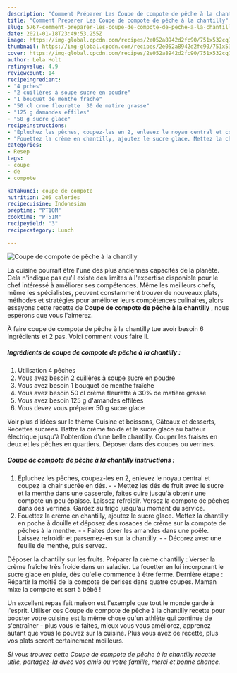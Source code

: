 ```yaml
---
description: "Comment Préparer Les Coupe de compote de pêche à la chantilly"
title: "Comment Préparer Les Coupe de compote de pêche à la chantilly"
slug: 5767-comment-preparer-les-coupe-de-compote-de-peche-a-la-chantilly
date: 2021-01-18T23:49:53.255Z
image: https://img-global.cpcdn.com/recipes/2e052a8942d2fc90/751x532cq70/coupe-de-compote-de-peche-a-la-chantilly-photo-principale-de-la-recette.jpg
thumbnail: https://img-global.cpcdn.com/recipes/2e052a8942d2fc90/751x532cq70/coupe-de-compote-de-peche-a-la-chantilly-photo-principale-de-la-recette.jpg
cover: https://img-global.cpcdn.com/recipes/2e052a8942d2fc90/751x532cq70/coupe-de-compote-de-peche-a-la-chantilly-photo-principale-de-la-recette.jpg
author: Lela Holt
ratingvalue: 4.9
reviewcount: 14
recipeingredient:
- "4 pches"
- "2 cuillères à soupe sucre en poudre"
- "1 bouquet de menthe frache"
- "50 cl crme fleurette  30 de matire grasse"
- "125 g damandes effiles"
- "50 g sucre glace"
recipeinstructions:
- "Épluchez les pêches, coupez-les en 2, enlevez le noyau central et coupez la chair sucrée en dés.  Mettez les dés de fruit avec le sucre et la menthe dans une casserole, faites cuire jusqu&#39;à obtenir une compote un peu épaisse. Laissez refroidir. Versez la compote de pêches dans des verrines. Gardez au frigo jusqu&#39;au moment du service."
- "Fouettez la crème en chantilly, ajoutez le sucre glace. Mettez la chantilly en poche à douille et déposez des rosaces de crème sur la compote de pêches à la menthe.  Faites dorer les amandes dans une poêle. Laissez refroidir et parsemez-en sur la chantilly.  Décorez avec une feuille de menthe, puis servez."
categories:
- Resep
tags:
- coupe
- de
- compote

katakunci: coupe de compote 
nutrition: 205 calories
recipecuisine: Indonesian
preptime: "PT10M"
cooktime: "PT51M"
recipeyield: "3"
recipecategory: Lunch

---
```



![Coupe de compote de pêche à la chantilly](https://img-global.cpcdn.com/recipes/2e052a8942d2fc90/751x532cq70/coupe-de-compote-de-peche-a-la-chantilly-photo-principale-de-la-recette.jpg)

La cuisine pourrait être l'une des plus anciennes capacités de la planète. Cela n'indique pas qu'il existe des limites à l'expertise disponible pour le chef intéressé à améliorer ses compétences. Même les meilleurs chefs, même les spécialistes, peuvent constamment trouver de nouveaux plats, méthodes et stratégies pour améliorer leurs compétences culinaires, alors essayons cette recette de <strong> Coupe de compote de pêche à la chantilly </strong>, nous espérons que vous l'aimerez.

<!--inarticleads1-->

À faire coupe de compote de pêche à la chantilly tue avoir besoin 6 Ingrédients et 2 pas. Voici comment vous faire il.

##### Ingrédients de coupe de compote de pêche à la chantilly :

1. Utilisation 4 pêches
1. Vous avez besoin 2 cuillères à soupe sucre en poudre
1. Vous avez besoin 1 bouquet de menthe fraîche
1. Vous avez besoin 50 cl crème fleurette à 30% de matière grasse
1. Vous avez besoin 125 g d&#39;amandes effilées
1. Vous devez vous préparer 50 g sucre glace


Voir plus d&#39;idées sur le thème Cuisine et boissons, Gâteaux et desserts, Recettes sucrées. Battre la crème froide et le sucre glace au batteur électrique jusqu&#39;à l&#39;obtention d&#39;une belle chantilly. Couper les fraises en deux et les pêches en quartiers. Déposer dans des coupes ou verrines. 

<!--inarticleads2-->

##### Coupe de compote de pêche à la chantilly instructions :

1. Épluchez les pêches, coupez-les en 2, enlevez le noyau central et coupez la chair sucrée en dés. -  - Mettez les dés de fruit avec le sucre et la menthe dans une casserole, faites cuire jusqu&#39;à obtenir une compote un peu épaisse. Laissez refroidir. Versez la compote de pêches dans des verrines. Gardez au frigo jusqu&#39;au moment du service.
1. Fouettez la crème en chantilly, ajoutez le sucre glace. Mettez la chantilly en poche à douille et déposez des rosaces de crème sur la compote de pêches à la menthe. -  - Faites dorer les amandes dans une poêle. Laissez refroidir et parsemez-en sur la chantilly. -  - Décorez avec une feuille de menthe, puis servez.


Déposer la chantilly sur les fruits. Préparer la crème chantilly : Verser la crème fraîche très froide dans un saladier. La fouetter en lui incorporant le sucre glace en pluie, dès qu&#39;elle commence à être ferme. Dernière étape : Répartir la moitié de la compote de cerises dans quatre coupes. Maman mixe la compote et sert à bébé ! 

<!--inarticleads1-->

<p>
Un excellent repas fait maison est l'exemple que tout le monde garde à l'esprit. Utiliser ces Coupe de compote de pêche à la chantilly recette pour booster votre cuisine est la même chose qu'un athlète qui continue de s'entraîner - plus vous le faites, mieux vous vous améliorez, apprenez autant que vous le pouvez sur la cuisine. Plus vous avez de recette, plus vos plats seront certainement meilleurs.
</p>

<p>
<i>Si vous trouvez cette Coupe de compote de pêche à la chantilly recette utile, partagez-la avec vos amis ou votre famille, merci et bonne chance.</i>
</p>
